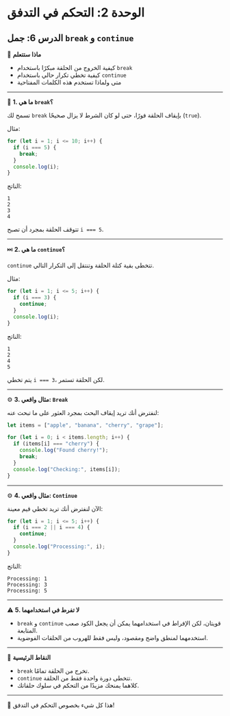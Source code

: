 # الوحدة 2: التحكم في التدفق

## الدرس 6: جمل `break` و `continue`

🧠 **ماذا ستتعلم**
*	كيفية الخروج من الحلقة مبكرًا باستخدام `break`
*	كيفية تخطي تكرار حالي باستخدام `continue`
*	متى ولماذا تستخدم هذه الكلمات المفتاحية

---

🛑 **1. ما هي `break`؟**

تسمح لك `break` بإيقاف الحلقة فورًا، حتى لو كان الشرط لا يزال صحيحًا (`true`).

مثال:
```javascript
for (let i = 1; i <= 10; i++) {
  if (i === 5) {
    break;
  }
  console.log(i);
}
```

الناتج:
```
1
2
3
4
```

تتوقف الحلقة بمجرد أن تصبح `i === 5`.

---

⏭️ **2. ما هي `continue`؟**

`continue` تتخطى بقية كتلة الحلقة وتنتقل إلى التكرار التالي.

مثال:
```javascript
for (let i = 1; i <= 5; i++) {
  if (i === 3) {
    continue;
  }
  console.log(i);
}
```

الناتج:
```
1
2
4
5
```

يتم تخطي `i === 3`، لكن الحلقة تستمر.

---

⚙️ **3. مثال واقعي: `Break`**

لنفترض أنك تريد إيقاف البحث بمجرد العثور على ما تبحث عنه:
```javascript
let items = ["apple", "banana", "cherry", "grape"];

for (let i = 0; i < items.length; i++) {
  if (items[i] === "cherry") {
    console.log("Found cherry!");
    break;
  }
  console.log("Checking:", items[i]);
}
```

---

⚙️ **4. مثال واقعي: `Continue`**

الآن لنفترض أنك تريد تخطي قيم معينة:
```javascript
for (let i = 1; i <= 5; i++) {
  if (i === 2 || i === 4) {
    continue;
  }
  console.log("Processing:", i);
}
```

الناتج:
```
Processing: 1
Processing: 3
Processing: 5
```

---

⚠️ **5. لا تفرط في استخدامهما**
*	`break` و `continue` قويتان، لكن الإفراط في استخدامهما يمكن أن يجعل الكود صعب المتابعة.
*	استخدمهما لمنطق واضح ومقصود، وليس فقط للهروب من الحلقات الفوضوية.

---

🧠 **النقاط الرئيسية**
*	`break` تخرج من الحلقة تمامًا.
*	`continue` تتخطى دورة واحدة فقط من الحلقة.
*	كلاهما يمنحك مزيدًا من التحكم في سلوك حلقاتك.

---

🎉 هذا كل شيء بخصوص التحكم في التدفق!
